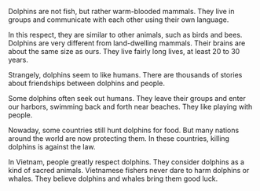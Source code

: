 Dolphins are not fish, but rather warm-blooded mammals. They live in groups and communicate with each other using their own language.

In this respect, they are similar to other animals, such as birds and bees.
Dolphins are very different from land-dwelling mammals. Their brains are about the same size as ours. They live fairly long lives, at least 20 to 30 years.

Strangely, dolphins seem to like humans. There are thousands of stories about friendships between dolphins and people.

Some dolphins often seek out humans. They leave their groups and enter our harbors, swimming back and forth near beaches. They like playing with people.

Nowaday, some countries still hunt dolphins for food. But many nations around the world are now protecting them. In these countries, killing dolphins is against the law.

In Vietnam, people greatly respect dolphins. They consider dolphins as a kind of sacred animals. Vietnamese fishers never dare to harm dolphins or whales. They believe dolphins and whales bring them good luck.

